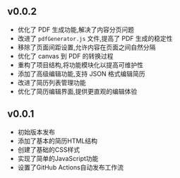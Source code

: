 ## v0.0.2

- 优化了 PDF 生成功能,解决了内容分页问题
- 改进了 `pdfGenerator.js` 文件,提高了 PDF 生成的稳定性
- 移除了页面间距设置,允许内容在页面之间自然分隔
- 优化了 canvas 到 PDF 的转换过程
- 重构了项目结构,将功能模块化以提高可维护性
- 添加了高级编辑功能,支持 JSON 格式编辑简历
- 改进了简历列表管理功能
- 优化了简历编辑界面,提供更直观的编辑体验

## v0.0.1

- 初始版本发布
- 添加了基本的简历HTML结构
- 创建了基础的CSS样式
- 实现了简单的JavaScript功能
- 设置了GitHub Actions自动发布工作流